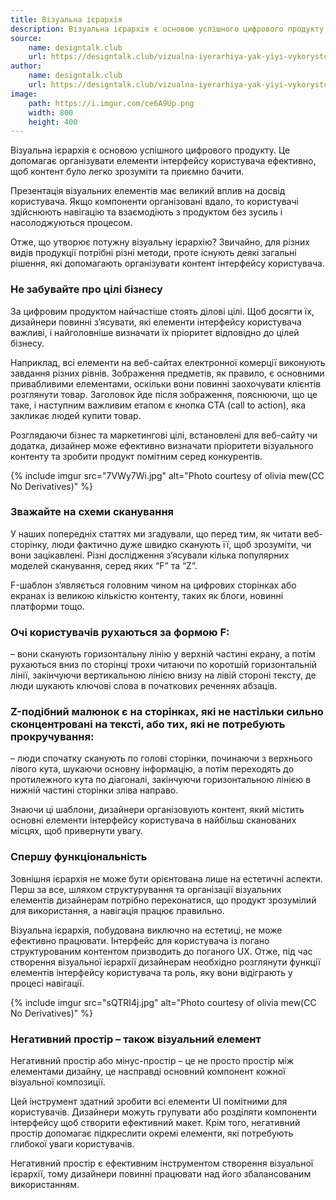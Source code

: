 ```yaml
---
title: Візуальна ієрархія
description: Візуальна ієрархія є основою успішного цифрового продукту. Це допомагає організувати елементи інтерфейсу користувача ефективно, щоб контент було легко зрозуміти та приємно бачити.
source:
    name: designtalk.club
    url: https://designtalk.club/vizualna-iyerarhiya-yak-yiyi-vykorystovuvaty-v-dyzajni-chastyna-1/
author:
    name: designtalk.club
    url: https://designtalk.club/vizualna-iyerarhiya-yak-yiyi-vykorystovuvaty-v-dyzajni-chastyna-1/
image:
    path: https://i.imgur.com/ce6A9Up.png
    width: 800
    height: 400
---
```


Візуальна ієрархія є основою успішного цифрового продукту. Це допомагає організувати елементи інтерфейсу користувача
ефективно, щоб контент було легко зрозуміти та приємно бачити.

Презентація візуальних елементів має великий вплив на досвід користувача. Якщо компоненти організовані вдало, то користувачі
здійснюють навігацію та взаємодіють з продуктом без зусиль і насолоджуються процесом.

Отже, що утворює потужну візуальну ієрархію? Звичайно, для різних видів продукції потрібні різні методи, проте існують деякі
загальні рішення, які допомагають організувати контент інтерфейсу користувача.


### Не забувайте про цілі бізнесу

За цифровим продуктом найчастіше стоять ділові цілі. Щоб досягти їх, дизайнери повинні з’ясувати, які елементи інтерфейсу
користувача важливі, і найголовніше визначати їх пріоритет відповідно до цілей бізнесу.

Наприклад, всі елементи на веб-сайтах електронної комерції виконують завдання різних рівнів. Зображення предметів, як
правило, є основними привабливими елементами, оскільки вони повинні заохочувати клієнтів розглянути товар. Заголовок
йде після зображення, пояснюючи, що це таке, і наступним важливим етапом є кнопка CTA (call to action), яка закликає
людей купити товар.

Розглядаючи бізнес та маркетингові цілі, встановлені для веб-сайту чи додатка, дизайнер може ефективно визначати пріоритети
візуального контенту та зробити продукт помітним серед конкурентів.

{% include imgur src="7VWy7Wi.jpg" alt="Photo courtesy of olivia mew(CC No Derivatives)" %}

### Зважайте на схеми сканування

У наших попередніх статтях ми згадували, що перед тим, як читати веб-сторінку, люди фактично дуже швидко сканують її, щоб
зрозуміти, чи вони зацікавлені. Різні дослідження з’ясували кілька популярних моделей сканування, серед яких “F” та “Z”.

F-шаблон з’являється головним чином на цифрових сторінках або екранах із великою кількістю контенту, таких як блоги,
новинні платформи тощо.

### Очі користувачів рухаються за формою F:

– вони сканують горизонтальну лінію у верхній частині екрану, а потім рухаються вниз по сторінці трохи читаючи по коротшій
горизонтальній лінії, закінчуючи вертикальною лінією внизу на лівій стороні тексту, де люди шукають ключові слова в
початкових реченнях абзаців.

### Z-подібний малюнок є на сторінках, які не настільки сильно сконцентровані на тексті, або тих, які не потребують прокручування:

– люди спочатку сканують по голові сторінки, починаючи з верхнього лівого кута, шукаючи основну інформацію, а потім переходять
до протилежного кута по діагоналі, закінчуючи горизонтальною лінією в нижній частині сторінки зліва направо.

Знаючи ці шаблони, дизайнери організовують контент, який містить основні елементи інтерфейсу користувача в найбільш
сканованих місцях, щоб привернути увагу.

### Спершу функціональність

Зовнішня ієрархія не може бути орієнтована лише на естетичні аспекти. Перш за все, шляхом структурування та організації
візуальних елементів дизайнерам потрібно переконатися, що продукт зрозумілий для використання, а навігація працює правильно.

Візуальна ієрархія, побудована виключно на естетиці, не може ефективно працювати. Інтерфейс для користувача із погано
структурованим контентом призводить до поганого UX. Отже, під час створення візуальної ієрархії дизайнерам необхідно
розглянути функції елементів інтерфейсу користувача та роль, яку вони відіграють у процесі навігації.

{% include imgur src="sQTRI4j.jpg" alt="Photo courtesy of olivia mew(CC No Derivatives)" %}

### Негативний простір – також візуальний елемент

Негативний простір або мінус-простір – це не просто простір між елементами дизайну, це насправді основний компонент кожної
візуальної композиції.

Цей інструмент здатний зробити всі елементи UI помітними для користувачів. Дизайнери можуть групувати або розділяти компоненти
інтерфейсу щоб створити ефективний макет. Крім того, негативний простір допомагає підкреслити окремі елементи, які потребують
глибокої уваги користувачів.

Негативний простір є ефективним інструментом створення візуальної ієрархії, тому дизайнери повинні працювати над його
збалансованим використанням.


